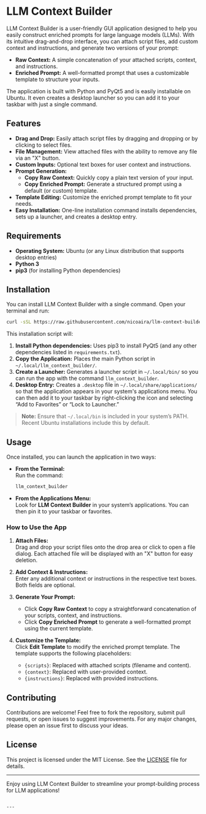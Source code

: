# LLM Context Builder

LLM Context Builder is a user-friendly GUI application designed to help you easily construct enriched prompts for large language models (LLMs). With its intuitive drag-and-drop interface, you can attach script files, add custom context and instructions, and generate two versions of your prompt:

- **Raw Context:** A simple concatenation of your attached scripts, context, and instructions.
- **Enriched Prompt:** A well-formatted prompt that uses a customizable template to structure your inputs.

The application is built with Python and PyQt5 and is easily installable on Ubuntu. It even creates a desktop launcher so you can add it to your taskbar with just a single command.

## Features

- **Drag and Drop:** Easily attach script files by dragging and dropping or by clicking to select files.
- **File Management:** View attached files with the ability to remove any file via an "X" button.
- **Custom Inputs:** Optional text boxes for user context and instructions.
- **Prompt Generation:** 
  - **Copy Raw Context:** Quickly copy a plain text version of your input.
  - **Copy Enriched Prompt:** Generate a structured prompt using a default (or custom) template.
- **Template Editing:** Customize the enriched prompt template to fit your needs.
- **Easy Installation:** One-line installation command installs dependencies, sets up a launcher, and creates a desktop entry.

## Requirements

- **Operating System:** Ubuntu (or any Linux distribution that supports desktop entries)
- **Python 3**  
- **pip3** (for installing Python dependencies)

## Installation

You can install LLM Context Builder with a single command. Open your terminal and run:

```bash
curl -sSL https://raw.githubusercontent.com/nicoaira/llm-context-builder/main/install.sh | bash
```

This installation script will:
1. **Install Python dependencies:** Uses pip3 to install PyQt5 (and any other dependencies listed in `requirements.txt`).
2. **Copy the Application:** Places the main Python script in `~/.local/llm_context_builder/`.
3. **Create a Launcher:** Generates a launcher script in `~/.local/bin/` so you can run the app with the command `llm_context_builder`.
4. **Desktop Entry:** Creates a `.desktop` file in `~/.local/share/applications/` so that the application appears in your system's applications menu. You can then add it to your taskbar by right-clicking the icon and selecting “Add to Favorites” or “Lock to Launcher.”

> **Note:** Ensure that `~/.local/bin` is included in your system’s PATH. Recent Ubuntu installations include this by default.

## Usage

Once installed, you can launch the application in two ways:
- **From the Terminal:**  
  Run the command:
  ```bash
  llm_context_builder
  ```
- **From the Applications Menu:**  
  Look for **LLM Context Builder** in your system’s applications. You can then pin it to your taskbar or favorites.

### How to Use the App

1. **Attach Files:**  
   Drag and drop your script files onto the drop area or click to open a file dialog. Each attached file will be displayed with an "X" button for easy deletion.
   
2. **Add Context & Instructions:**  
   Enter any additional context or instructions in the respective text boxes. Both fields are optional.
   
3. **Generate Your Prompt:**  
   - Click **Copy Raw Context** to copy a straightforward concatenation of your scripts, context, and instructions.
   - Click **Copy Enriched Prompt** to generate a well-formatted prompt using the current template.
   
4. **Customize the Template:**  
   Click **Edit Template** to modify the enriched prompt template. The template supports the following placeholders:
   - `{scripts}`: Replaced with attached scripts (filename and content).
   - `{context}`: Replaced with user-provided context.
   - `{instructions}`: Replaced with provided instructions.

## Contributing

Contributions are welcome! Feel free to fork the repository, submit pull requests, or open issues to suggest improvements. For any major changes, please open an issue first to discuss your ideas.

## License

This project is licensed under the MIT License. See the [LICENSE](LICENSE) file for details.


---

Enjoy using LLM Context Builder to streamline your prompt-building process for LLM applications!
```

---
